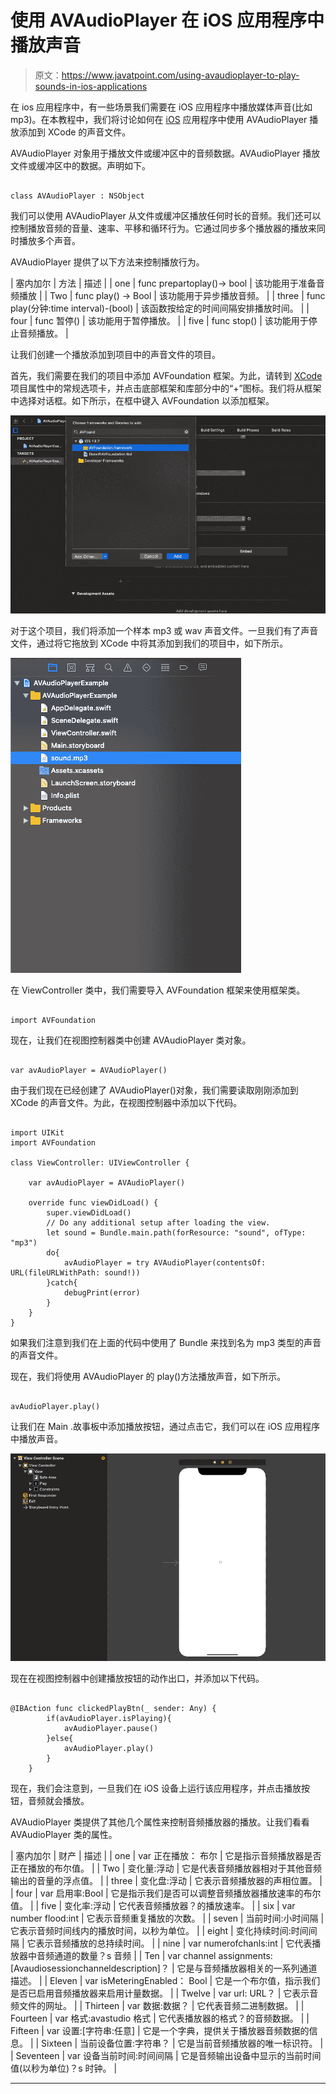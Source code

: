 # 使用 AVAudioPlayer 在 iOS 应用程序中播放声音

> 原文：<https://www.javatpoint.com/using-avaudioplayer-to-play-sounds-in-ios-applications>

在 ios 应用程序中，有一些场景我们需要在 iOS 应用程序中播放媒体声音(比如 mp3)。在本教程中，我们将讨论如何在 [iOS](https://www.javatpoint.com/ios-development-using-swift) 应用程序中使用 AVAudioPlayer 播放添加到 XCode 的声音文件。

AVAudioPlayer 对象用于播放文件或缓冲区中的音频数据。AVAudioPlayer 播放文件或缓冲区中的数据。声明如下。

```

class AVAudioPlayer : NSObject

```

我们可以使用 AVAudioPlayer 从文件或缓冲区播放任何时长的音频。我们还可以控制播放音频的音量、速率、平移和循环行为。它通过同步多个播放器的播放来同时播放多个声音。

AVAudioPlayer 提供了以下方法来控制播放行为。

| 塞内加尔 | 方法 | 描述 |
| one | func prepartoplay()-> bool | 该功能用于准备音频播放 |
| Two | func play() -> Bool | 该功能用于异步播放音频。 |
| three | func play(分钟:time interval)-(bool) | 该函数按给定的时间间隔安排播放时间。 |
| four | func 暂停() | 该功能用于暂停播放。 |
| five | func stop() | 该功能用于停止音频播放。 |

让我们创建一个播放添加到项目中的声音文件的项目。

首先，我们需要在我们的项目中添加 AVFoundation 框架。为此，请转到 [XCode](https://www.javatpoint.com/ios-introduction-to-xcode-ide) 项目属性中的常规选项卡，并点击底部框架和库部分中的“+”图标。我们将从框架中选择对话框。如下所示，在框中键入 AVFoundation 以添加框架。

![Using AVAudioPlayer to play sounds in iOS applications](img/485b78c70dd9a0545aafcceb479e02f8.png)

对于这个项目，我们将添加一个样本 mp3 或 wav 声音文件。一旦我们有了声音文件，通过将它拖放到 XCode 中将其添加到我们的项目中，如下所示。

![Using AVAudioPlayer to play sounds in iOS applications](img/09818c1eab0360bc928c2cf8ec99d89a.png)

在 ViewController 类中，我们需要导入 AVFoundation 框架来使用框架类。

```

import AVFoundation

```

现在，让我们在视图控制器类中创建 AVAudioPlayer 类对象。

```

var avAudioPlayer = AVAudioPlayer()

```

由于我们现在已经创建了 AVAudioPlayer()对象，我们需要读取刚刚添加到 XCode 的声音文件。为此，在视图控制器中添加以下代码。

```

import UIKit
import AVFoundation

class ViewController: UIViewController {

    var avAudioPlayer = AVAudioPlayer()

    override func viewDidLoad() {
        super.viewDidLoad()
        // Do any additional setup after loading the view.
        let sound = Bundle.main.path(forResource: "sound", ofType: "mp3")
        do{
            avAudioPlayer = try AVAudioPlayer(contentsOf: URL(fileURLWithPath: sound!))
        }catch{
            debugPrint(error)
        }
    }
}

```

如果我们注意到我们在上面的代码中使用了 Bundle 来找到名为 mp3 类型的声音的声音文件。

现在，我们将使用 AVAudioPlayer 的 play()方法播放声音，如下所示。

```

avAudioPlayer.play()

```

让我们在 Main .故事板中添加播放按钮，通过点击它，我们可以在 iOS 应用程序中播放声音。

![Using AVAudioPlayer to play sounds in iOS applications](img/4a0a4741f65a940ffaf2eceece0e94cf.png)

现在在视图控制器中创建播放按钮的动作出口，并添加以下代码。

```

@IBAction func clickedPlayBtn(_ sender: Any) {
        if(avAudioPlayer.isPlaying){
            avAudioPlayer.pause()
        }else{
            avAudioPlayer.play()
        } 
    }

```

现在，我们会注意到，一旦我们在 iOS 设备上运行该应用程序，并点击播放按钮，音频就会播放。

AVAudioPlayer 类提供了其他几个属性来控制音频播放器的播放。让我们看看 AVAudioPlayer 类的属性。

| 塞内加尔 | 财产 | 描述 |
| one | var 正在播放： 布尔 | 它是指示音频播放器是否正在播放的布尔值。 |
| Two | 变化量:浮动 | 它是代表音频播放器相对于其他音频输出的音量的浮点值。 |
| three | 变化盘:浮动 | 它表示音频播放器的声相位置。 |
| four | var 启用率:Bool | 它是指示我们是否可以调整音频播放器播放速率的布尔值。 |
| five | 变化率:浮动 | 它代表音频播放器？的播放速率。 |
| six | var number flood:int | 它表示音频重复播放的次数。 |
| seven | 当前时间:小时间隔 | 它表示音频时间线内的播放时间，以秒为单位。 |
| eight | 变化持续时间:时间间隔 | 它表示音频播放的总持续时间。 |
| nine | var numerofchanls:int | 它代表播放器中音频通道的数量？s 音频 |
| Ten | var channel assignments:[Avaudiosessionchanneldescription]？ | 它是与音频播放器相关的一系列通道描述。 |
| Eleven | var isMeteringEnabled： Bool | 它是一个布尔值，指示我们是否已启用音频播放器来启用计量数据。 |
| Twelve | var url: URL？ | 它表示音频文件的网址。 |
| Thirteen | var 数据:数据？ | 它代表音频二进制数据。 |
| Fourteen | var 格式:avastudio 格式 | 它代表播放器的格式？的音频数据。 |
| Fifteen | var 设置:[字符串:任意] | 它是一个字典，提供关于播放器音频数据的信息。 |
| Sixteen | 当前设备位置:字符串？ | 它是当前音频播放器的唯一标识符。 |
| Seventeen | var 设备当前时间:时间间隔 | 它是音频输出设备中显示的当前时间值(以秒为单位)？s 时钟。 |

* * *